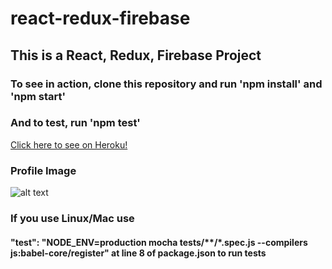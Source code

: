 # react-redux-firebase

## This is a React, Redux, Firebase Project

### To see in action, clone this repository and run 'npm install' and 'npm start'
### And to test, run 'npm test'

[Click here to see on Heroku!](https://reactreduxfirebase-dev.herokuapp.com)

### Profile Image

![alt text](https://cdn.discordapp.com/attachments/221715663910076416/268857563188166656/unknown.png "Github Profile")

### If you use Linux/Mac use

#### "test": "NODE_ENV=production mocha tests/**/*.spec.js --compilers js:babel-core/register" at line 8 of package.json to run tests
